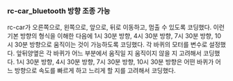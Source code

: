 ### rc-car_bluetooth 방향 조종 가능
rc-car가 오른쪽으로, 왼쪽으로, 앞으로, 뒤로 이동하고, 멈출 수 있도록 코딩했다.
이런 기본 방향의 형식을 이해한 다음에 1시 30분 방향, 4시 30분 방향, 7시 30분 방향, 10시 30분 방향으로 움직이는 것이 가능하도록 코딩했다.
각 바퀴의 모터를 변수로 설정했다.
앞뒤양옆은 각 바퀴가 어느 부분에서 움직일 지 움직이지 않을 지 고려해서 코딩했다.
1시 30분 방향, 4시 30분 방향, 7시 30분 방향, 10시 30분 방향은 어떤 바퀴가 어느 방향으로 속도를 빠르게 하고 느리게 할 지를 고려해서 코딩했다.
